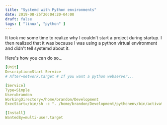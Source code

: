 ```yaml
---
title: "Systemd with Python environments"
date: 2019-08-25T20:04:20-04:00
draft: false
tags: [ "linux", "python" ]
---
```


It took me some time to realize why I couldn't start a project during startup. I then realized that it was because I was using a python virtual environment and didn't tell systemd about it. 

Here's how you can do so...

```yaml
[Unit]
Description=Start Service
# After=network.target # If you want a python webserver...

[Service]
Type=Simple
User=brandon
WorkingDirectory=/home/brandon/Development
ExecStart=/bin/sh -c ". /home/brandon/Development/pythonenv/bin/activate; /home/brandon/Development/start"

[Install]
WantedBy=multi-user.target
```





